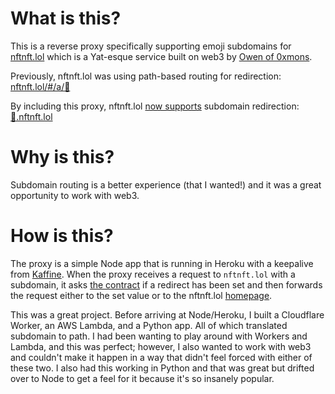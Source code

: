 # What is this?
This is a reverse proxy specifically supporting emoji subdomains for [nftnft.lol](https://nftnft.lol) which is a Yat-esque service built on web3 by [Owen of 0xmons](https://twitter.com/0xmons). 

Previously, nftnft.lol was using path-based routing for redirection: [nftnft.lol/#/a/🌈](https://nftnft.lol/#/a/🌈)

By including this proxy, nftnft.lol [now supports](https://twitter.com/nftnftlol/status/1432935366776950791?s=20) subdomain redirection: [🌈.nftnft.lol](https://🌈.nftnft.lol)

# Why is this?

Subdomain routing is a better experience (that I wanted!) and it was a great opportunity to work with web3.

# How is this?

The proxy is a simple Node app that is running in Heroku with a keepalive from [Kaffine](http://kaffeine.herokuapp.com/). When the proxy receives a request to `nftnft.lol` with a subdomain, it asks [the contract](https://etherscan.io/address/0xee4C821ed264916d1c035515703F8980410FC149#code) if a redirect has been set and then forwards the request either to the set value or to the nftnft.lol [homepage](https://nftnft.lol). 

This was a great project. Before arriving at Node/Heroku, I built a Cloudflare Worker, an AWS Lambda, and a Python app. All of which translated subdomain to path. I had been wanting to play around with Workers and Lambda, and this was perfect; however, I also wanted to work with web3 and couldn't make it happen in a way that didn't feel forced with either of these two. I also had this working in Python and that was great but drifted over to Node to get a feel for it because it's so insanely popular. 

<!-- # manual update
git push heroku main -->
